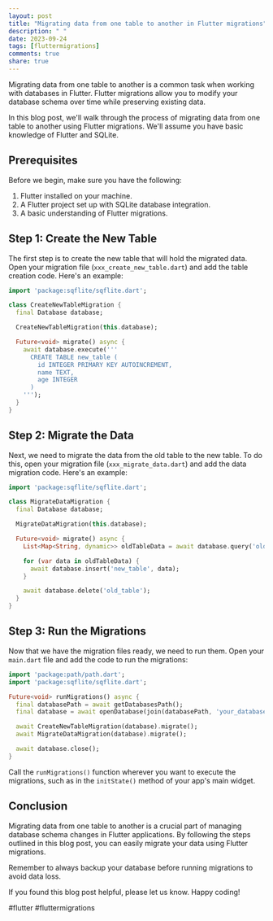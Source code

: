 ```yaml
---
layout: post
title: "Migrating data from one table to another in Flutter migrations"
description: " "
date: 2023-09-24
tags: [fluttermigrations]
comments: true
share: true
---
```


Migrating data from one table to another is a common task when working with databases in Flutter. Flutter migrations allow you to modify your database schema over time while preserving existing data.

In this blog post, we'll walk through the process of migrating data from one table to another using Flutter migrations. We'll assume you have basic knowledge of Flutter and SQLite.

## Prerequisites

Before we begin, make sure you have the following:

1. Flutter installed on your machine.
2. A Flutter project set up with SQLite database integration.
3. A basic understanding of Flutter migrations.

## Step 1: Create the New Table

The first step is to create the new table that will hold the migrated data. Open your migration file (`xxx_create_new_table.dart`) and add the table creation code. Here's an example:

```dart
import 'package:sqflite/sqflite.dart';

class CreateNewTableMigration {
  final Database database;

  CreateNewTableMigration(this.database);

  Future<void> migrate() async {
    await database.execute('''
      CREATE TABLE new_table (
        id INTEGER PRIMARY KEY AUTOINCREMENT,
        name TEXT,
        age INTEGER
      )
    ''');
  }
}
```

## Step 2: Migrate the Data

Next, we need to migrate the data from the old table to the new table. To do this, open your migration file (`xxx_migrate_data.dart`) and add the data migration code. Here's an example:

```dart
import 'package:sqflite/sqflite.dart';

class MigrateDataMigration {
  final Database database;

  MigrateDataMigration(this.database);

  Future<void> migrate() async {
    List<Map<String, dynamic>> oldTableData = await database.query('old_table');

    for (var data in oldTableData) {
      await database.insert('new_table', data);
    }

    await database.delete('old_table');
  }
}
```
## Step 3: Run the Migrations

Now that we have the migration files ready, we need to run them. Open your `main.dart` file and add the code to run the migrations:

```dart
import 'package:path/path.dart';
import 'package:sqflite/sqflite.dart';

Future<void> runMigrations() async {
  final databasePath = await getDatabasesPath();
  final database = await openDatabase(join(databasePath, 'your_database.db'));

  await CreateNewTableMigration(database).migrate();
  await MigrateDataMigration(database).migrate();

  await database.close();
}
```

Call the `runMigrations()` function wherever you want to execute the migrations, such as in the `initState()` method of your app's main widget.

## Conclusion

Migrating data from one table to another is a crucial part of managing database schema changes in Flutter applications. By following the steps outlined in this blog post, you can easily migrate your data using Flutter migrations.

Remember to always backup your database before running migrations to avoid data loss. 

If you found this blog post helpful, please let us know. Happy coding! 

#flutter #fluttermigrations